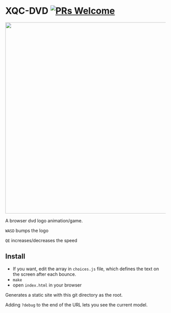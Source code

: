 # XQC-DVD [![PRs Welcome](https://img.shields.io/badge/PRs-welcome-brightgreen.svg?style=flat-square)](http://makeapullrequest.com)

<img src="https://raw.githubusercontent.com/seanbreckenridge/xqc-dvd/master/.github/demo.gif" width=600>

A browser dvd logo animation/game.

`WASD` bumps the logo

`QE` increases/decreases the speed

## Install

- If you want, edit the array in `choices.js` file, which defines the text on the screen after each bounce.
- `make`
- open `index.html` in your browser

Generates a static site with this git directory as the root.

Adding `?debug` to the end of the URL lets you see the current model.
